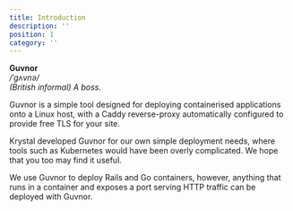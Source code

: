 ```yaml
---
title: Introduction
description: ''
position: 1
category: ''
---
```


**Guvnor**  
*/ˈɡʌvnə/*  
*(British informal) A boss.*

Guvnor is a simple tool designed for deploying containerised applications onto a Linux host, with a Caddy reverse-proxy automatically configured to provide free TLS for your site.

Krystal developed Guvnor for our own simple deployment needs, where tools such as Kubernetes would have been overly complicated. We hope that you too may find it useful.

We use Guvnor to deploy Rails and Go containers, however, anything that runs in a container and exposes a port serving HTTP traffic can be deployed with Guvnor.